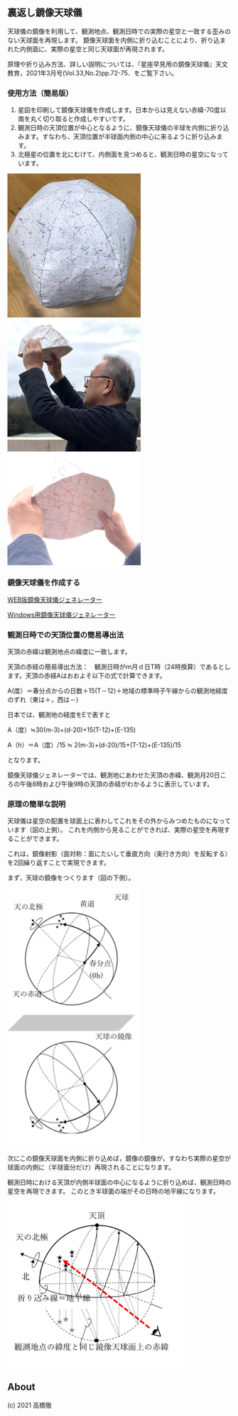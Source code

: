 ## 裏返し鏡像天球儀
天球儀の鏡像を利用して、観測地点、観測日時での実際の星空と一致する歪みのない天球面を再現します。
鏡像天球面を内側に折り込むことにより、折り込まれた内側面に、実際の星空と同じ天球面が再現されます。

原理や折り込み方法、詳しい説明については、『星座早見用の鏡像天球儀』天文教育，2021年3月号(Vol.33,No.2)pp.72-75．をご覧下さい。

### 使用方法（簡易版）
1. 星図を印刷して鏡像天球儀を作成します。日本からは見えない赤緯-70度以南を丸く切り取ると作成しやすいです。
2. 観測日時の天頂位置が中心となるように、鏡像天球儀の半球を内側に折り込みます。すなわち、天頂位置が半球面内側の中心に来るように折り込みます。
3. 北極星の位置を北にむけて、内側面を見つめると、観測日時の星空になっています。

<a href="img1.png"><img src="img1.png" width="300" alt="全体像"></a>
<a href="img2.png"><img src="img2.png" width="300" alt="裏返して使う"></a>
<a href="img3.png"><img src="img3.png" width="300" alt="裏返して使う"></a>

### 鏡像天球儀を作成する
[WEB版鏡像天球儀ジェネレーター](https://futr.github.io/tenkyu-webui/)

[Windows用鏡像天球儀ジェネレーター](https://github.com/futr/tenkyu2/releases/tag/v1.0)


### 観測日時での天頂位置の簡易導出法
天頂の赤緯は観測地点の緯度に一致します。

天頂の赤経の簡易導出方法：　観測日時がｍ月ｄ日T時（24時換算）であるとします。天頂の赤経Aはおおよそ以下の式で計算できます。

A(度）＝春分点からの日数＋15(T－12)＋地域の標準時子午線からの観測地経度のずれ（東は＋，西は－）

日本では、観測地の経度をEで表すと

A（度）≒30(m-3)+(d-20)+15(T-12)+(E-135)

A（h）＝A（度）/15 ≒ 2(m-3)+(d-20)/15+(T-12)+(E-135)/15

となります。

鏡像天球儀ジェネレーターでは、観測地にあわせた天頂の赤緯、観測月20日ころの午後8時および午後9時の天頂の赤経がわかるように表示しています。

### 原理の簡単な説明
天球儀は星空の配置を球面上に表わしてこれをその外からみつめたものになっています（図の上側）。
これを内側から見ることができれば、実際の星空を再現することができます。

これは，鏡像射影（面対称：面にたいして垂直方向（奥行き方向）を反転する）を2回繰り返すことで実現できます。

まず，天球の鏡像をつくります（図の下側）。

<a href="img4.png"><img src="img4.png" width="300" alt="天球とその鏡像"></a>

次にこの鏡像天球面を内側に折り込めば，鏡像の鏡像が，すなわち実際の星空が球面の内側に（半球面分だけ）再現されることになります。

観測日時における天頂が内側半球面の中心になるように折り込めば、観測日時の星空を再現できます。
このとき半球面の端がその日時の地平線になります。

<a href="img5.png"><img src="img5.png" width="400" alt="鏡像天球面を内側に折り込む"></a>

## About
(c) 2021 高橋徹
